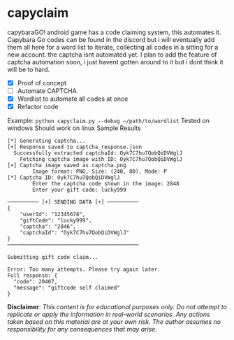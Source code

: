 # capyclaim
capybaraGO! android game has a code claiming system, this automates it. Capybara Go codes can be found in the discord but i will eventually add them all here for a word list to iterate, collecting all codes in a sitting for a new account. the captcha isnt automated yet. I plan to add the feature of captcha automation soon, i just havent gotten around to it but i dont think it will be to hard.

- [x] Proof of concept
- [ ] Automate CAPTCHA
- [x] Wordlist to automate all codes at once
- [x] Refactor code

Example:
`python capyclaim.py --debug ~/path/to/wordlist`
Tested on windows
Should work on linux
Sample Results
```
[*] Generating captcha...
[+] Response saved to captcha_response.json
  Successfully extracted captchaId: Oyk7C7hu7QobQiDVWglJ
    Fetching captcha image with ID: Oyk7C7hu7QobQiDVWglJ
[+] Captcha image saved as captcha.png
        Image format: PNG, Size: (240, 80), Mode: P
[*] Captcha ID: Oyk7C7hu7QobQiDVWglJ
        Enter the captcha code shown in the image: 2848
        Enter your gift code: lucky999

────────── [+] SENDING DATA [+] ──────────
{
    "userId": "12345678",
    "giftCode": "lucky999",
    "captcha": "2846",
    "captchaId": "Oyk7C7hu7QobQiDVWglJ"
}
──────────────────────────────────────────

Submitting gift code claim...

Error: Too many attempts. Please try again later.
Full response: {
  "code": 20407,
  "message": "giftcode self claimed"
}
```

**Disclaimer**: *This content is for educational purposes only. Do not attempt to replicate or apply the information in real-world scenarios. Any actions taken based on this material are at your own risk. The author assumes no responsibility for any consequences that may arise.*
